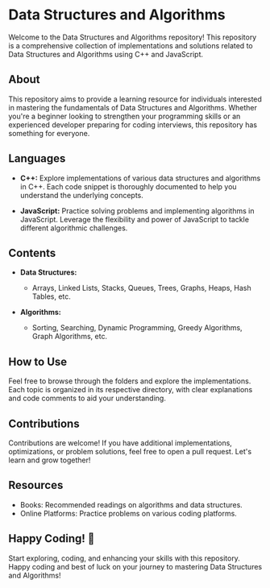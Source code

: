 # Data Structures and Algorithms

Welcome to the Data Structures and Algorithms repository! This repository is a comprehensive collection of implementations and solutions related to Data Structures and Algorithms using C++ and JavaScript.

## About

This repository aims to provide a learning resource for individuals interested in mastering the fundamentals of Data Structures and Algorithms. Whether you're a beginner looking to strengthen your programming skills or an experienced developer preparing for coding interviews, this repository has something for everyone.

## Languages

- **C++:** Explore implementations of various data structures and algorithms in C++. Each code snippet is thoroughly documented to help you understand the underlying concepts.

- **JavaScript:** Practice solving problems and implementing algorithms in JavaScript. Leverage the flexibility and power of JavaScript to tackle different algorithmic challenges.

## Contents

- **Data Structures:**

  - Arrays, Linked Lists, Stacks, Queues, Trees, Graphs, Heaps, Hash Tables, etc.

- **Algorithms:**
  - Sorting, Searching, Dynamic Programming, Greedy Algorithms, Graph Algorithms, etc.

## How to Use

Feel free to browse through the folders and explore the implementations. Each topic is organized in its respective directory, with clear explanations and code comments to aid your understanding.

## Contributions

Contributions are welcome! If you have additional implementations, optimizations, or problem solutions, feel free to open a pull request. Let's learn and grow together!

## Resources

- Books: Recommended readings on algorithms and data structures.
- Online Platforms: Practice problems on various coding platforms.

## Happy Coding! 🚀

Start exploring, coding, and enhancing your skills with this repository. Happy coding and best of luck on your journey to mastering Data Structures and Algorithms!

